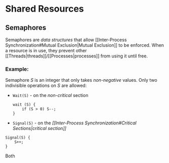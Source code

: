 # Shared Resources

## Semaphores

Semaphores are *data structures* that allow [[Inter-Process Synchronization#Mutual Exclusion|Mutual Exclusion]] to be enforced. When a resource is in use, they prevent other [[Threads|threads]]/[[Processes|processes]] from using it until free.

### Example:

Semaphore $S$ is an integer that only takes *non-negative* values. Only two indivisible operations on $S$ are allowed:
- `Wait(S)` - on the *non-critical* section
	```
	wait (S) {
		if (S > 0) S--;
	}
	```
- `Signal(S)` - on the *[[Inter-Process Synchronization#Critical Sections|critical section]]* 
```
Signal(S) {
	S++;
}
```

Both 